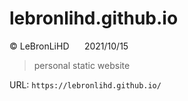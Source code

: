 # lebronlihd.github.io

&copy; LeBronLiHD $\quad$ 2021/10/15

> personal static website

URL: `https://lebronlihd.github.io/`
